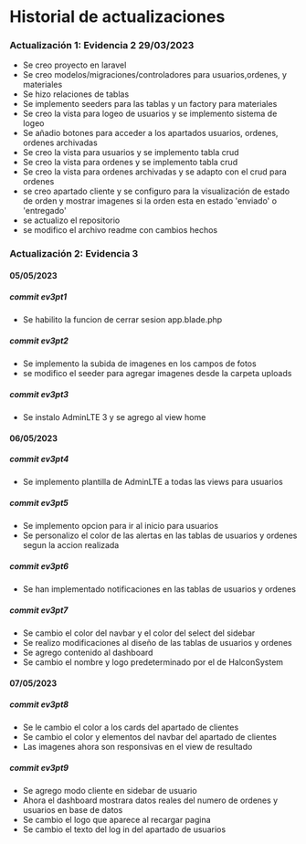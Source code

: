 # Historial de actualizaciones
### Actualización 1: Evidencia 2 29/03/2023
- Se creo proyecto en laravel
- Se creo modelos/migraciones/controladores para usuarios,ordenes, y materiales
- Se hizo relaciones de tablas
- Se implemento seeders para las tablas y un factory para materiales
- Se creo la vista para logeo de usuarios y se implemento sistema de logeo
- Se añadio botones para acceder a los apartados usuarios, ordenes, ordenes archivadas
- Se creo la vista para usuarios y se implemento tabla crud
- Se creo la vista para ordenes y se implemento tabla crud
- Se creo la vista para ordenes archivadas y se adapto con el crud para ordenes
- se creo apartado cliente y se configuro para la visualización de estado de orden y mostrar imagenes si la orden esta en estado 'enviado' o 'entregado'
- se actualizo el repositorio
- se modifico el archivo readme con cambios hechos

### Actualización 2: Evidencia 3 
#### 05/05/2023
##### commit ev3pt1
- Se habilito la funcion de cerrar sesion app.blade.php
##### commit ev3pt2
- Se implemento la subida de imagenes en los campos de fotos
- se modifico el seeder para agregar imagenes desde la carpeta uploads
##### commit ev3pt3
- Se instalo AdminLTE 3 y se agrego al view home
#### 06/05/2023
##### commit ev3pt4
- Se implemento plantilla de AdminLTE a todas las views para usuarios
##### commit ev3pt5
- Se implemento opcion para ir al inicio para usuarios
- Se personalizo el color de las alertas en las tablas de usuarios y ordenes segun la accion realizada
##### commit ev3pt6
- Se han implementado notificaciones en las tablas de usuarios y ordenes
##### commit ev3pt7
- Se cambio el color del navbar y el color del select del sidebar
- Se realizo modificaciones al diseño de las tablas de usuarios y ordenes
- Se agrego contenido al dashboard
- Se cambio el nombre y logo predeterminado por el de HalconSystem
#### 07/05/2023
##### commit ev3pt8
- Se le cambio el color a los cards del apartado de clientes
- Se cambio el color y elementos del navbar del apartado de clientes
- Las imagenes ahora son responsivas en el view de resultado
##### commit ev3pt9
- Se agrego modo cliente en sidebar de usuario
- Ahora el dashboard mostrara datos reales del numero de ordenes y usuarios en base de datos
- Se cambio el logo que aparece al recargar pagina
- Se cambio el texto del log in del apartado de usuarios